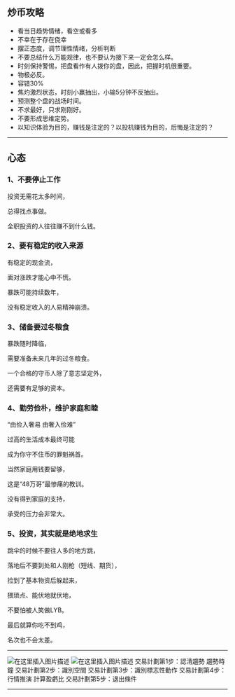 ## 炒币攻略
 - 看当日趋势情绪，看空或看多
 - 不幸在于存在侥幸
 - 摆正态度，调节理性情绪，分析判断
 - 不要总结什么万能规律，也不要认为接下来一定会怎么样。
 - 时刻保持警惕，把盘看作有人拨你的盘，因此，把握时机很重要。
 - 物极必反。
 - 容错30%
 - 焦灼激烈状态，时刻小赢抽出，小输5分钟不反抽出。
 - 预测整个盘的战场时间。
 - 不求最好，只求刚刚好。
 - 不要形成思维定势。
 - 以知识体验为目的，赚钱是注定的？以投机赚钱为目的，后悔是注定的？

-------
## 心态
### 1、不要停止工作

投资无需花太多时间，

总得找点事做。

全职投资的人往往赚不到什么钱。

### 2、要有稳定的收入来源

有稳定的现金流，

面对涨跌才能心中不慌。

暴跌可能持续数年，

没有稳定收入的人易精神崩溃。

### 3、储备要过冬粮食

暴跌随时降临，

需要准备未来几年的过冬粮食。

一个合格的守币人除了意志坚定外，

还需要有足够的资本。

### 4、勤劳俭朴，维护家庭和睦

“由俭入奢易 由奢入俭难”

过高的生活成本最终可能

成为你守不住币的罪魁祸首。

当然家庭用钱要留够，

这是“48万哥”最惨痛的教训。

没有得到家庭的支持，

承受的压力会非常大。

### 5、投资，其实就是绝地求生

跳伞的时候不要往人多的地方跳，

落地后不要到处和人刚枪（短线、期货），

捡到了基本物资后躲起来，

猥琐点、能伏地就伏地，

不要怕被人笑做LYB。

最后就算你吃不到鸡，

名次也不会太差。


---------
![在这里插入图片描述](https://img-blog.csdnimg.cn/20200919194123787.png?x-oss-process=image/watermark,type_ZmFuZ3poZW5naGVpdGk,shadow_10,text_aHR0cHM6Ly9ibG9nLmNzZG4ubmV0L3hpeGloYWhhbGVsZWhlaGU=,size_16,color_FFFFFF,t_70#pic_center)
![在这里插入图片描述](https://img-blog.csdnimg.cn/20200919194211103.png?x-oss-process=image/watermark,type_ZmFuZ3poZW5naGVpdGk,shadow_10,text_aHR0cHM6Ly9ibG9nLmNzZG4ubmV0L3hpeGloYWhhbGVsZWhlaGU=,size_16,color_FFFFFF,t_70#pic_center)
交易計劃第1步：認清趨勢
趨勢時鐘
交易計劃第2步：識別空間
交易計劃第3步：識別標志性動作
交易計劃第4步：行情推演
計算盈虧比
交易計劃第5步：退出條件

-------
